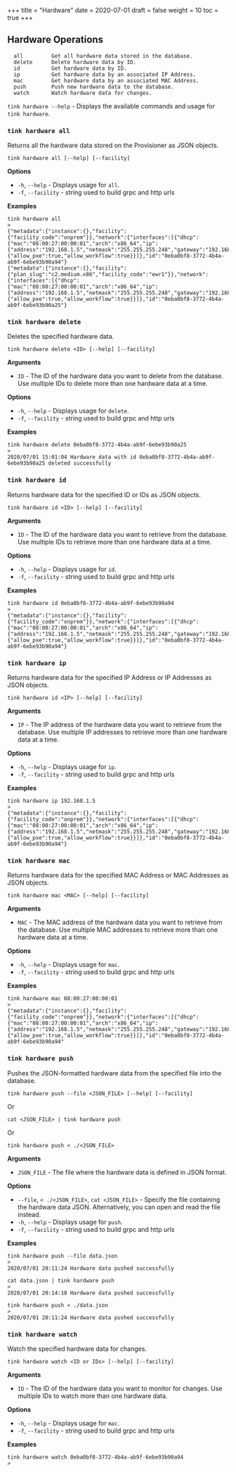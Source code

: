 +++
title = "Hardware"
date = 2020-07-01
draft = false
weight = 10
toc = true
+++

## Hardware Operations

```
  all         Get all hardware data stored in the database.
  delete      Delete hardware data by ID.
  id          Get hardware data by ID.
  ip          Get hardware data by an associated IP Address.
  mac         Get hardware data by an associated MAC Address.
  push        Push new hardware data to the database.
  watch       Watch hardware data for changes.
```

`tink hardware --help` - Displays the available commands and usage for `tink hardware`.

### `tink hardware all`

Returns all the hardware data stored on the Provisioner as JSON objects.

```
tink hardware all [--help] [--facility]
```

**Options**

- `-h`, `--help` - Displays usage for `all`.
- `-f`, `--facility` - string used to build grpc and http urls

**Examples**

```
tink hardware all
>
{"metadata":{"instance":{},"facility":{"facility_code":"onprem"}},"network":{"interfaces":[{"dhcp":{"mac":"08:00:27:00:00:01","arch":"x86_64","ip":{"address":"192.168.1.5","netmask":"255.255.255.248","gateway":"192.168.1.1"}},"netboot":{"allow_pxe":true,"allow_workflow":true}}]},"id":"0eba0bf8-3772-4b4a-ab9f-6ebe93b90a94"}
{"metadata":{"instance":{},"facility":{"plan_slug":"c2.medium.x86","facility_code":"ewr1"}},"network":{"interfaces":[{"dhcp":{"mac":"08:00:27:00:00:01","arch":"x86_64","ip":{"address":"192.168.1.5","netmask":"255.255.255.248","gateway":"192.168.1.1"}},"netboot":{"allow_pxe":true,"allow_workflow":true}}]},"id":"0eba0bf8-3772-4b4a-ab9f-6ebe93b90a25"}
```

### `tink hardware delete`

Deletes the specified hardware data.

```
tink hardware delete <ID> [--help] [--facility]
```

**Arguments**

- `ID` - The ID of the hardware data you want to delete from the database. Use multiple IDs to delete more than one hardware data at a time.

**Options**

- `-h`, `--help` - Displays usage for `delete`.
- `-f`, `--facility` - string used to build grpc and http urls

**Examples**

```
tink hardware delete 0eba0bf8-3772-4b4a-ab9f-6ebe93b90a25
>
2020/07/01 15:01:04 Hardware data with id 0eba0bf8-3772-4b4a-ab9f-6ebe93b90a25 deleted successfully
```

### `tink hardware id`

Returns hardware data for the specified ID or IDs as JSON objects.

```
tink hardware id <ID> [--help] [--facility]
```

**Arguments**

- `ID` - The ID of the hardware data you want to retrieve from the database. Use multiple IDs to retrieve more than one hardware data at a time.

**Options**

- `-h`, `--help` - Displays usage for `id`.
- `-f`, `--facility` - string used to build grpc and http urls

**Examples**

```
tink hardware id 0eba0bf8-3772-4b4a-ab9f-6ebe93b90a94
>
{"metadata":{"instance":{},"facility":{"facility_code":"onprem"}},"network":{"interfaces":[{"dhcp":{"mac":"08:00:27:00:00:01","arch":"x86_64","ip":{"address":"192.168.1.5","netmask":"255.255.255.248","gateway":"192.168.1.1"}},"netboot":{"allow_pxe":true,"allow_workflow":true}}]},"id":"0eba0bf8-3772-4b4a-ab9f-6ebe93b90a94"}
```

### `tink hardware ip`

Returns hardware data for the specified IP Address or IP Addresses as JSON objects.

```
tink hardware id <IP> [--help] [--facility]
```

**Arguments**

- `IP` - The IP address of the hardware data you want to retrieve from the database. Use multiple IP addresses to retrieve more than one hardware data at a time.

**Options**

- `-h`, `--help` - Displays usage for `ip`.
- `-f`, `--facility` - string used to build grpc and http urls

**Examples**

```
tink hardware ip 192.168.1.5
>
{"metadata":{"instance":{},"facility":{"facility_code":"onprem"}},"network":{"interfaces":[{"dhcp":{"mac":"08:00:27:00:00:01","arch":"x86_64","ip":{"address":"192.168.1.5","netmask":"255.255.255.248","gateway":"192.168.1.1"}},"netboot":{"allow_pxe":true,"allow_workflow":true}}]},"id":"0eba0bf8-3772-4b4a-ab9f-6ebe93b90a94"}
```

### `tink hardware mac`

Returns hardware data for the specified MAC Address or MAC Addresses as JSON objects.

```
tink hardware mac <MAC> [--help] [--facility]
```

**Arguments**

- `MAC` - The MAC address of the hardware data you want to retrieve from the database. Use multiple MAC addresses to retrieve more than one hardware data at a time.

**Options**

- `-h`, `--help` - Displays usage for `mac`.
- `-f`, `--facility` - string used to build grpc and http urls

**Examples**

```
tink hardware mac 08:00:27:00:00:01
>
{"metadata":{"instance":{},"facility":{"facility_code":"onprem"}},"network":{"interfaces":[{"dhcp":{"mac":"08:00:27:00:00:01","arch":"x86_64","ip":{"address":"192.168.1.5","netmask":"255.255.255.248","gateway":"192.168.1.1"}},"netboot":{"allow_pxe":true,"allow_workflow":true}}]},"id":"0eba0bf8-3772-4b4a-ab9f-6ebe93b90a94"
```

### `tink hardware push`

Pushes the JSON-formatted hardware data from the specified file into the database.

```
tink hardware push --file <JSON_FILE> [--help] [--facility]
```

Or

```
cat <JSON_FILE> | tink hardware push
```

Or

```
tink hardware push < ./<JSON_FILE>
```

**Arguments**

- `JSON_FILE` - The file where the hardware data is defined in JSON format.

**Options**

- `--file`, `< ./<JSON_FILE>`, `cat <JSON_FILE>` - Specify the file containing the hardware data JSON. Alternatively, you can open and read the file instead.
- `-h`, `--help` - Displays usage for `push`.
- `-f`, `--facility` - string used to build grpc and http urls

**Examples**

```
tink hardware push --file data.json
>
2020/07/01 20:11:24 Hardware data pushed successfully
```

```
cat data.json | tink hardware push
>
2020/07/01 20:14:18 Hardware data pushed successfully
```

```
tink hardware push < ./data.json
>
2020/07/01 20:11:24 Hardware data pushed successfully
```

### `tink hardware watch`

Watch the specified hardware data for changes.

```
tink hardware watch <ID or IDs> [--help] [--facility]
```

**Arguments**

- `ID` - The ID of the hardware data you want to monitor for changes. Use multiple IDs to watch more than one hardware data.

**Options**

- `-h`, `--help` - Displays usage for `mac`.
- `-f`, `--facility` - string used to build grpc and http urls

**Examples**

```
tink hardware watch 0eba0bf8-3772-4b4a-ab9f-6ebe93b90a94
>

```
